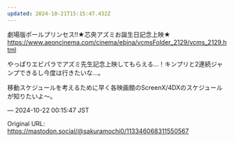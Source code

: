 ```yaml
---
updated: 2024-10-21T15:15:47.432Z
---
```


<p>劇場版ポールプリンセス!!★芯央アズミお誕生日記念上映★<br /><a href="https://www.aeoncinema.com/cinema/ebina/vcmsFolder_2129/vcms_2129.html" target="_blank" rel="nofollow noopener noreferrer" translate="no"><span class="invisible">https://www.</span><span class="ellipsis">aeoncinema.com/cinema/ebina/vc</span><span class="invisible">msFolder_2129/vcms_2129.html</span></a></p><p>やっぱりエビパラでアズミ先生記念上映してもらえる…！キンプリと2連続ジャンプできるし今度は行きたいな…。</p><p>移動スケジュールを考えるために早く各映画館のScreenX/4DXのスケジュールが知りたいよ〜。</p>

&mdash; 2024-10-22 00:15:47 JST

Original URL: https://mastodon.social/@sakuramochi0/113346068311550567
